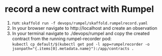 
# record a new contract with Rumpel
1.  run: ```skaffold run -f devops/rumpel/skaffold.rumpelrecord.yaml```  
2. In your browser navigate to http://localhost and create an observation
3. In your terminal navigate to ./devops/rumpel and copy the created contract from the running rumpel-recorder pod:   
```kubectl cp default/$(kubectl get pod -l app=rumpelrecorder -o jsonpath="{.items[0].metadata.name}"):/app/contracts .```  

